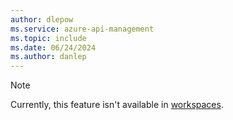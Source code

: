 ```yaml
---
author: dlepow
ms.service: azure-api-management
ms.topic: include
ms.date: 06/24/2024
ms.author: danlep
---
```

> [!NOTE]
> Currently, this feature isn't available in [workspaces](../articles/api-management/workspaces-overview.md).